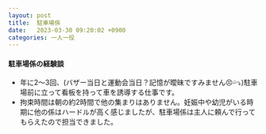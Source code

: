 ```yaml
---
layout: post
title:  駐車場係
date:   2023-03-30 09:20:02 +0900
categories: 一人一役
---
```

#### 駐車場係の経験談

- 年に2～3回、(バザー当日と運動会当日？記憶が曖昧ですみません😣💦⤵️)駐車場前に立って看板を持って車を誘導する仕事です。
- 拘束時間は朝の約2時間で他の集まりはありません。妊娠中や幼児がいる時期に他の係はハードルが高く感じましたが、駐車場係は主人に頼んで行ってもらえたので担当できました。


